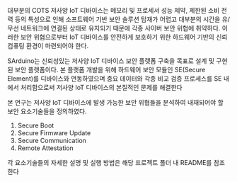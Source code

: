 
 대부분의 COTS 저사양 IoT 디바이스는 메모리 및 프로세서 성능 제약, 제한된 소비 전력 등의 특성으로 인해 소프트웨어 기반 보안 솔루션 탑재가 어렵고
대부분의 시간을 유/무선 네트워크에 연결된 상태로 유지되기 때문에 각종 사이버 보안 위협에 취약하다. 이러한 보안 위협으로부터 IoT 디바이스를
안전하게 보호하기 위한 하드웨어 기반의 신뢰 컴퓨팅 환경이 마련되어야 한다.

  SArduino는 신뢰성있는 저사양 IoT 디바이스 보안 플랫폼 구축을 목표로 설계 및 구현된 보안 플랫폼이다. 본 플랫폼 개발을 위해 하드웨어 보안 모듈인
 SE(Secure Element)를 디바이스와 연동하였으며 중요 데이터와 각종 비교 검증 프로세스를 SE 내에서 처리함으로써 저사양 IoT 디바이스의 본질적인 문제를
 해결한다
 
  본 연구는 저사양 IoT 디바이스에 발생 가능한 보안 위협들을 분석하여 내재되어야 할 보안 요소기술들을 정의하였다.

  1. Secure Boot
  2. Secure Firmware Update
  3. Secure Communication
  4. Remote Attestation
  
    
  각 요소기술들의 자세한 설명 및 실행 방법은 해당 프로젝트 폴더 내 README를 참조한다
